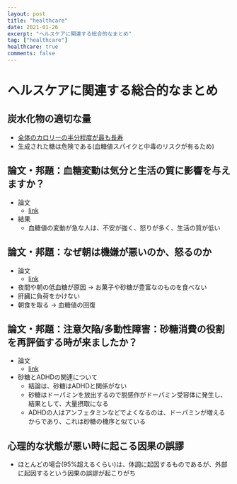 ```yaml
---
layout: post
title: "healthcare"
date: 2021-01-26
excerpt: "ヘルスケアに関連する総合的なまとめ"
tag: ["healthcare"]
healthcare: true
comments: false
---
```


# ヘルスケアに関連する総合的なまとめ

## 炭水化物の適切な量
 - [全体のカロリーの半分程度が最も長寿](https://www.thelancet.com/article/S2468-2667(18)30135-X/fulltext) 
 - 生成された糖は危険である(血糖値スパイクと中毒のリスクが有るため)

## 論文・邦題：血糖変動は気分と生活の質に影響を与えますか？
 - 論文
   - [link](https://www.ncbi.nlm.nih.gov/pmc/articles/PMC3317401/)
 - 結果
   - 血糖値の変動が急な人は、不安が強く、怒りが多く、生活の質が低い

## 論文・邦題：なぜ朝は機嫌が悪いのか、怒るのか
 - 論文
   - [link](https://www.netdoctor.co.uk/healthy-living/wellbeing/advice/a26104/why-you-wake-up-grouchy/)
 - 夜間や朝の低血糖が原因 -> お菓子や砂糖が豊富なのものを食べない
 - 肝臓に負荷をかけない
 - 朝食を取る -> 血糖値の回復

## 論文・邦題：注意欠陥/多動性障害：砂糖消費の役割を再評価する時が来ましたか？
 - 論文
   - [link](https://www.ncbi.nlm.nih.gov/pmc/articles/PMC3598008/#:~:text=Early%20Studies%20of%20Sugar%20and,more%20sucrose%20showed%20greater%20hyperactivity.)
 - 砂糖とADHDの関連について
   - 結論は、砂糖はADHDと関係がない
   - 砂糖はドーパミンを放出するので脱感作がドーパミン受容体に発生し、結果として、大量摂取になる
   - ADHDの人はアンフェタミンなどでよくなるのは、ドーパミンが増えるからであり、これは砂糖の機序と似ている

## 心理的な状態が悪い時に起こる因果の誤謬
 - ほとんどの場合(95%超えるくらい)は、体調に起因するものであるが、外部に起因するという因果の誤謬が起こりがち
